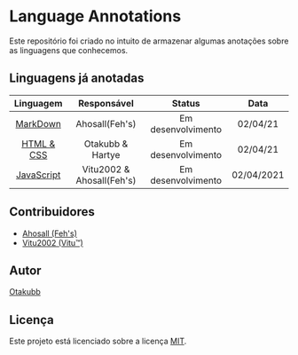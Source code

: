 # Language Annotations
Este repositório foi criado no intuito de armazenar algumas anotações sobre as linguagens que conhecemos.

## Linguagens já anotadas

|         Linguagem           |  Responsável |      Status      |  Data  |
|:---------------------------:|:------------:|:----------------:|:------:|
|[MarkDown][Url_MD]|Ahosall(Feh's)|Em desenvolvimento|02/04/21|
|[HTML & CSS][Url_HTML_CSS]|Otakubb & Hartye|Em desenvolvimento|02/04/21|
|[JavaScript][Url_JS]|Vitu2002 & Ahosall(Feh's)|Em desenvolvimento|02/04/2021|

## Contribuidores
- [Ahosall (Feh's)][Url_Profile_Ahosall]
- [Vitu2002 (Vitu™)][Url_Profile_Vitu]

## Autor
[Otakubb][Url_Profile_Otakubb]

## Licença
Este projeto está licenciado sobre a licença [MIT][Url_MIT].

<!-- Urls - Profiles - Begin -->
[Url_Profile_Ahosall]: https://github.com/Ahosall
[Url_Profile_Otakubb]: https://github.com/Otakubb
[Url_Profile_Vitu]: https://github.com/vitu2002

<!-- Urls - Profiles - End -->

<!-- Urls - Files - Begin -->
[Url_MD]: ./languages/markdown
[Url_HTML_CSS]: ./languages/html-css
[Url_JS]: ./languages/javascript
[Url_MIT]: ./LICENSE
<!-- Urls - Files - End -->
